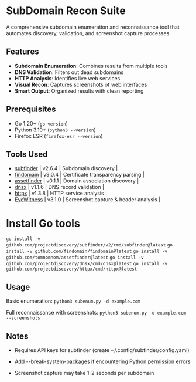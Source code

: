 # SubDomain Recon Suite

A comprehensive subdomain enumeration and reconnaissance tool that automates discovery, validation, and screenshot capture processes.

## Features

- **Subdomain Enumeration**: Combines results from multiple tools
- **DNS Validation**: Filters out dead subdomains
- **HTTP Analysis**: Identifies live web services
- **Visual Recon**: Captures screenshots of web interfaces
- **Smart Output**: Organized results with clean reporting

## Prerequisites

- Go 1.20+ (`go version`)
- Python 3.10+ (`python3 --version`)
- Firefox ESR (`firefox-esr --version`)

## Tools Used

 - [subfinder](https://github.com/projectdiscovery/subfinder) | v2.6.4 | Subdomain discovery |
 - [findomain](https://github.com/Findomain/Findomain) | v9.0.4 | Certificate transparency parsing |
 - [assetfinder](https://github.com/tomnomnom/assetfinder) | v0.1.1 | Domain association discovery |
 - [dnsx](https://github.com/projectdiscovery/dnsx) | v1.1.6 | DNS record validation |
 - [httpx](https://github.com/projectdiscovery/httpx) | v1.3.8 | HTTP service analysis |
 - [EyeWitness](https://github.com/FortyNorthSecurity/EyeWitness) | v3.1.0 | Screenshot capture & header analysis |

# Install Go tools

`go install -v github.com/projectdiscovery/subfinder/v2/cmd/subfinder@latest`
`go install -v github.com/findomain/findomain@latest`
`go install -v github.com/tomnomnom/assetfinder@latest`
`go install -v github.com/projectdiscovery/dnsx/cmd/dnsx@latest`
`go install -v github.com/projectdiscovery/httpx/cmd/httpx@latest`

## Usage 

Basic enumeration:
`python3 subenum.py -d example.com`

Full reconnaissance with screenshots:
`python3 subenum.py -d example.com --screenshots`

## Notes

 - Requires API keys for subfinder (create ~/.config/subfinder/config.yaml)

 - Add --break-system-packages if encountering Python permission errors

 - Screenshot capture may take 1-2 seconds per subdomain


